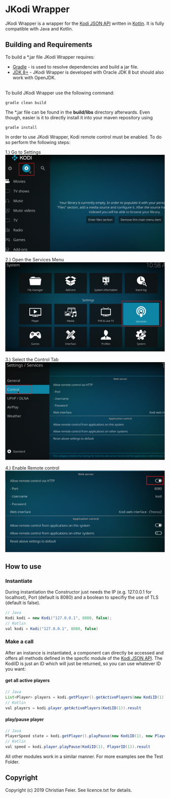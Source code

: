 # JKodi Wrapper

JKodi Wrapper is a wrapper for the [Kodi JSON API](https://kodi.wiki/view/JSON-RPC_API/v8) written in [Kotlin](https://kotlinlang.org/). It is fully compatible with Java and Kotlin.

## Building and Requirements

To build a *.jar file JKodi Wrapper requires:

* [Gradle](https://gradle.org/) - is used to resolve dependencies and build a jar file.
* [JDK 8+](http://www.oracle.com/technetwork/java/javase/downloads/index.html) - JKodi Wrapper is developed with Oracle JDK 8 but should also work with OpenJDK. <br /><br />

To build JKodi Wrapper use the following command:

```shell
gradle clean build
```

The \*.jar file can be found in the **build/libs** directory afterwards. Even though, easier is it to directly install it into your maven repository using
```shell
gradle install
```

In order to use JKodi Wrapper, Kodi remote control must be enabled. To do so perform the following steps:

1.) Go to Settings
![Settings](https://github.com/cf86/JKodiWrapper/blob/master/screenshots/Settings.png)

2.) Open the Services Menu
![Service](https://github.com/cf86/JKodiWrapper/blob/master/screenshots/Service.png)

3.) Select the Control Tab
![Control](https://github.com/cf86/JKodiWrapper/blob/master/screenshots/Control.png)

4.) Enable Remote control
![Remote Access](https://github.com/cf86/JKodiWrapper/blob/master/screenshots/RemoteAccess.png)


## How to use

### Instantiate

During instantiation the Constructor just needs the IP (e.g. 127.0.0.1 for localhost), Port (default is 8080) and a boolean to specifiy the use of TLS (default is false).

```java
// Java
Kodi kodi = new Kodi("127.0.0.1", 8080, false);
// Kotlin
val kodi = Kodi("127.0.0.1", 8080, false)
```

### Make a call
After an instance is instantiated, a component can directly be accessed and offers all methods defined in the specfic module of the [Kodi JSON API](https://kodi.wiki/view/JSON-RPC_API/v8).
The KodiID is just an ID which will just be returned, so you can use whatever ID you want:
 
#### get all active players 
```java
// Java
List<Player> players = kodi.getPlayer().getActivePlayers(new KodiID(1)).getResult();
// Kotlin
val players = kodi.player.getActivePlayers(KodiID(1)).result
```

#### play/pause player 
```java
// Java
PlayerSpeed state = kodi.getPlayer().playPause(new KodiID(1), new PlayerID(1)).getResult();
// Kotlin
val speed = kodi.player.playPause(KodiID(1), PlayerID(1)).result
```

All other modules work in a similar manner. For more examples see the Test Folder.

## Copyright

Copyright (c) 2019 Christian Feier. See licence.txt for details.
